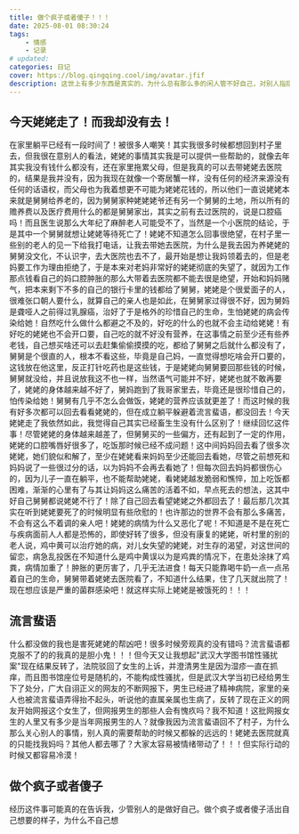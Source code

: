 ```yaml
---
title: 做个疯子或者傻子！！！
date: 2025-08-01 08:30:24
tags: 
    - 情感
    - 记录
# updated:
categories: 日记
cover: https://blog.qingqing.cool/img/avatar.jfif
description: 这世上有多少东西是真实的，为什么总有那么多的闲人管不好自己，对别人指指点点，那真的是正义吗？连自己的家庭都管不好对别人的事却非常用心！
---
```


## 今天姥姥走了！而我却没有去！
在家里躺平已经有一段时间了！被很多人嘲笑！其实我很多时候都想回到村子里去，但我很在意别人的看法，姥姥的事情其实我是可以提供一些帮助的，就像去年其实我没有钱什么都没有，还在家里拖累父母，但是我真的可以去带姥姥去医院的，结果是我并没有，因为我现在就像一个寄居蟹一样，没有任何的经济来源没有任何的话语权，而父母也为我着想更不可能为姥姥花钱的，所以他们一直说姥姥本来就是舅舅给养老的，因为舅舅家种姥姥姥爷还有另一个舅舅的土地，所以所有的赡养费以及医疗费用什么的都是舅舅家出，其实之前有去过医院的，说是口腔癌吗！而且医生说那么大年纪了麻醉老人可能受不了，当然是一个小医院的结论，于是其中一个舅舅就想让姥姥等待死亡了！姥姥不知道怎么回事很绝望，在村子里一些别的老人的见一下给我打电话，让我去带她去医院，为什么是我去因为养姥姥的舅舅没文化，不认识字，去大医院也去不了，最开始是想让我妈领着去的，但是老妈要工作为理由拒绝了，于是本来对老妈非常好的姥姥彻底的失望了，就因为工作那点钱看自己的妈口腔肿胀的那么大带着去医院都不能去很是绝望，开始和妈妈赌气，把本来剩下不多的自己的银行卡里的钱都给了舅舅，姥姥是个很爱面子的人，很难张口朝人要什么，就算自己的亲人也是如此，在舅舅家过得很不好，因为舅妈是聋哑人之前得过乳腺癌，治好了于是格外的珍惜自己的生命，生怕姥姥的病会传染给她！自然吃什么做什么都避之不及的，好吃的什么的也就不会主动给姥姥！有好吃的姥姥也不会开口要，自己吃的就不好没有营养，在这事情之前至少还有些养老钱，自己想买啥还可以去赶集偷偷摸摸的吃，都给了舅舅之后就什么都没有了，舅舅是个很直的人，根本不看这些，毕竟是自己妈，一直觉得想吃啥会开口要的，这钱放在他这里，反正打针吃药也是这些钱，于是姥姥向舅舅要回那些钱的时候，舅舅就没给，并且说放我这不也一样，当然语气可能并不好，姥姥也就不敢再要了，姥姥的身体越来越不好了，舅妈跑到了我哥家里去，毕竟还是很珍惜自己的，怕传染给她！舅舅有几乎不怎么会做饭，姥姥的营养应该就更差了！而这时候的我有好多次都可以回去看看姥姥的，但在成立躺平躲避着流言蜚语，都没回去！今天姥姥走了我依然如此，我觉得自己其实已经畜生生没有什么区别了！继续回忆这件事！尽管姥姥的身体越来越差了，但舅舅买的一些偏方，还有起到了一定的作用，姥姥的口腔嘴唇好很多了，吃饭那时候已经不成问题！这中间妈妈回去看了很多次姥姥，她们貌似和解了，至少在姥姥看来妈妈至少还能回去看她，尽管之前想死和妈妈说了一些很过分的话，以为妈妈不会再去看她了！但每次回去妈妈都很伤心的，因为儿子一直在躺平，也不能帮助姥姥，看姥姥越发脆弱和憔悴，加上吃饭都困难，渐渐的心里有了与其让妈妈这么痛苦的活着不如，早点死去的想法，这其中好自己舅舅都说姥姥不行了！除了自己回去看望姥姥之外都回去了！最后那几次其实在听到姥姥要死了的时候明显有些欣慰的！也许那边的世界不会有那么多痛苦，不会有这么不着调的亲人吧！姥姥的病情为什么又恶化了呢！不知道是不是在死亡与疾病面前人人都是恐怖的，即使好转了很多，但没有康复的姥姥，听村里的别的老人说，鸡中黄可以治疗她的病，对儿女失望的姥姥，对生存的渴望，对这世间的留恋，病急乱投医在不知道什么是鸡中黄误以为是鸡粪的情况下，在患处涂抹了鸡粪，病情加重了！肿胀的更厉害了，几乎无法进食！每天只能靠喝牛奶一点一点吊着自己的生命，舅舅带着姥姥去医院看了，不知道什么结果，住了几天就出院了！现在想应该是严重的菌群感染吧！就这样实际上姥姥是被饿死的！！！

## 流言蜚语
什么都没做的我也是害死姥姥的帮凶吧！很多时候旁观真的没有错吗？流言蜚语都克服不了的的我真的是胆小鬼！！！但今天又让我想起"武汉大学图书馆性骚扰案"现在结果反转了，法院驳回了女生的上诉，并澄清男生是因为湿疹一直在抓痒，而且图书馆座位号是随机的，不能构成性骚扰，但是武汉大学当初已经给男生下了处分，广大自诩正义的网友的不断网报下，男生已经进了精神病院，家里的亲人也被流言蜚语弄得抬不起头，听说他的直属亲属也生病了，反转了现在正义的网友开始网报这个女生了，但网报男生的那些人会有愧疚吗？我不知道！这批网报女生的人里又有多少是当年网报男生的人？就像我因为流言蜚语回不了村子，为什么那么关心别人的事情，别人真的需要帮助的时候又都躲的远远的！姥姥去医院就真的只能找我妈吗？其他人都去哪了？大家太容易被情绪带动了！！！但实际行动的时候又都容易冷漠！

## 做个疯子或者傻子
经历这件事可能真的在告诉我，少管别人的是做好自己。做个疯子或者傻子活出自己想要的样子，为什么不自己想
